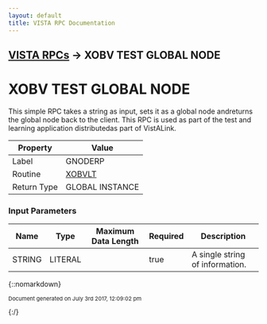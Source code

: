 ```yaml
---
layout: default
title: VISTA RPC Documentation
---
```


## [VISTA RPCs](TableOfContents) &#8594; XOBV TEST GLOBAL NODE
# XOBV TEST GLOBAL NODE

This simple RPC takes a string as input, sets it as a global node andreturns the global node back to the client. This RPC is used as part of the test and learning application distributedas part of VistALink. 

Property | Value
--- | ---
Label | GNODERP
Routine | [XOBVLT](http://code.osehra.org/dox/Routine_XOBVLT_source.html)
Return Type | GLOBAL INSTANCE


### Input Parameters

Name | Type | Maximum Data Length | Required | Description
--- | --- | --- | --- | ---
STRING | LITERAL |  | true | A single string of information.



{::nomarkdown} <br/><p style="font-size: 11px">Document generated on July 3rd 2017, 12:09:02 pm</p>{:/}